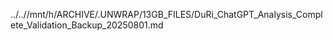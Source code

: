 ../..//mnt/h/ARCHIVE/.UNWRAP/13GB_FILES/DuRi_ChatGPT_Analysis_Complete_Validation_Backup_20250801.md
